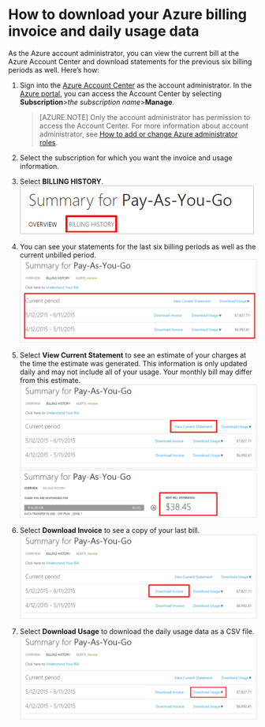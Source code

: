 <properties
	pageTitle="How to download your Azure billing invoice and daily usage data | Microsoft Azure"
	description="Describes how to download your Azure billing invoice and daily usage data"
	services="billing"
	documentationCenter=""
	authors="genlin"
	manager="jarrettr"
	editor="meerak"
	tags="billing"
	/>

<tags
	ms.service="billing"
	ms.workload="na"
	ms.tgt_pltfrm="na"
	ms.devlang="na"
	ms.topic="article"
	ms.date="03/08/2016"
	ms.author="genli"/>

# How to download your Azure billing invoice and daily usage data

As the Azure account administrator, you can view the current bill at the Azure Account Center and download statements for the previous six billing periods as well. Here’s how:

1. Sign into the [Azure Account Center](https://account.windowsazure.com/subscriptions) as the account administrator.  In the [Azure portal](https://portal.azure.com), you can access the Account Center by selecting **Subscription**>*the subscription name*>**Manage**.

	> [AZURE.NOTE] Only the  account administrator has permission to access the Account Center. For more information about account administrator, see [How to add or change Azure administrator roles](billing-add-change-azure-subscription-administrator.md).
2. Select the subscription for which you want the invoice and usage information.
3. Select **BILLING HISTORY**. </br>![billinghistory](./media/billing-download-azure-invoice-daily-usage-date/Billinghisotry.png)
4. You can see your statements for the last six billing periods as well as the current unbilled period. </br>![billingsum](./media/billing-download-azure-invoice-daily-usage-date/billingSum.png)</br>
5. Select **View Current Statement** to see an estimate of your charges at the time the estimate was generated. This information is only updated daily and may not include all of your usage. Your monthly bill may differ from this estimate.</br>![billingsum2](./media/billing-download-azure-invoice-daily-usage-date/billingSum2.png)</br>![billingsum3](./media/billing-download-azure-invoice-daily-usage-date/billingSum3.png)</br>
6. Select **Download Invoice** to see a copy of your last bill. </br>![DLInvoice](./media/billing-download-azure-invoice-daily-usage-date/DLInvoice1.png)
7. Select **Download Usage** to download the daily usage data as a CSV file.</br>![DLusage](./media/billing-download-azure-invoice-daily-usage-date/DLusage.png)
